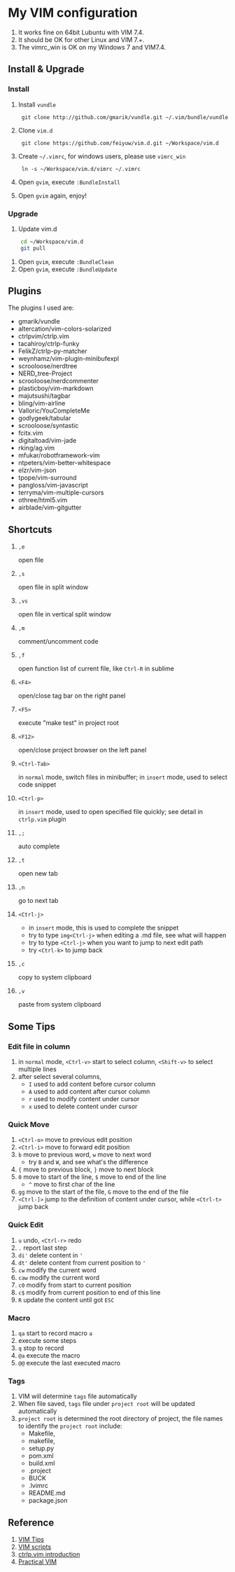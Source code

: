 # My VIM configuration

1. It works fine on 64bit Lubuntu with VIM 7.4.
1. It should be OK for other Linux and VIM 7.+.
1. The vimrc_win is OK on my Windows 7 and VIM7.4.

## Install & Upgrade

### Install

1. Install `vundle`

        git clone http://github.com/gmarik/vundle.git ~/.vim/bundle/vundle

1. Clone `vim.d`

        git clone https://github.com/feiyuw/vim.d.git ~/Workspace/vim.d

1. Create `~/.vimrc`, for windows users, please use `vimrc_win`

        ln -s ~/Workspace/vim.d/vimrc ~/.vimrc

1. Open `gvim`, execute `:BundleInstall`
1. Open `gvim` again, enjoy!


### Upgrade

1. Update vim.d

```bash
    cd ~/Workspace/vim.d
    git pull
```

1. Open `gvim`, execute `:BundleClean`
1. Open `gvim`, execute `:BundleUpdate`


## Plugins

The plugins I used are:

* gmarik/vundle
* altercation/vim-colors-solarized
* ctrlpvim/ctrlp.vim
* tacahiroy/ctrlp-funky
* FelikZ/ctrlp-py-matcher
* weynhamz/vim-plugin-minibufexpl
* scrooloose/nerdtree
* NERD_tree-Project
* scrooloose/nerdcommenter
* plasticboy/vim-markdown
* majutsushi/tagbar
* bling/vim-airline
* Valloric/YouCompleteMe
* godlygeek/tabular
* scrooloose/syntastic
* fcitx.vim
* digitaltoad/vim-jade
* rking/ag.vim
* mfukar/robotframework-vim
* ntpeters/vim-better-whitespace
* elzr/vim-json
* tpope/vim-surround
* pangloss/vim-javascript
* terryma/vim-multiple-cursors
* othree/html5.vim
* airblade/vim-gitgutter


## Shortcuts

1. `,e`

    open file

1. `,s`

    open file in split window

1. `,vs`

    open file in vertical split window

1. `,m`

    comment/uncomment code

1. `,f`

    open function list of current file, like `Ctrl-R` in sublime

1. `<F4>`

    open/close tag bar on the right panel

1. `<F5>`

    execute "make test" in project root

1. `<F12>`

    open/close project browser on the left panel

1. `<Ctrl-Tab>`

    in `normal` mode, switch files in minibuffer; in `insert` mode, used to select code snippet

1. `<Ctrl-p>`

    in `insert` mode, used to open specified file quickly;
    see detail in `ctrlp.vim` plugin

1. `,;`

    auto complete

1. `,t`

    open new tab

1. `,n`

    go to next tab

1. `<Ctrl-j>`

    * in `insert` mode, this is used to complete the snippet
    * try to type `img<Ctrl-j>` when editing a .md file, see what will happen
    * try to type `<Ctrl-j>` when you want to jump to next edit path
    * try `<Ctrl-k>` to jump back

1. `,c`

    copy to system clipboard

1. `,v`

    paste from system clipboard


## Some Tips

### Edit file in column

1. in `normal` mode, `<Ctrl-v>` start to select column, `<Shift-v>` to select multiple lines
1. after select several columns,
    * `I` used to add content before cursor column
    * `A` used to add content after cursor column
    * `r` used to modify content under cursor
    * `x` used to delete content under cursor

### Quick Move

1. `<Ctrl-o>` move to previous edit position
1. `<Ctrl-i>` move to forward edit position
1. `b` move to previous word, `w` move to next word
    * try `B` and `W`, and see what's the difference
1. `{` move to previous block, `}` move to next block
1. `0` move to start of the line, `$` move to end of the line
    * `^` move to first char of the line
1. `gg` move to the start of the file, `G` move to the end of the file
1. `<Ctrl-]>` jump to the definition of content under cursor, while `<Ctrl-t>` jump back

### Quick Edit

1. `u` undo, `<Ctrl-r>` redo
1. `.` report last step
1. `di'` delete content in `'`
1. `dt'` delete content from current position to `'`
1. `cw` modify the current word
1. `caw` modify the current word
1. `c0` modify from start to current position
1. `c$` modify from current position to end of this line
1. `R` update the content until got `ESC`

### Macro

1. `qa` start to record macro `a`
1. execute some steps
1. `q` stop to record
1. `@a` execute the macro
1. `@@` execute the last executed macro


### Tags

1. VIM will determine `tags` file automatically
1. When file saved, `tags` file under `project root` will be updated automatically
1. `project root` is determined the root directory of project, the file names to identify the `project root` include:
    * Makefile,
    * makefile,
    * setup.py
    * pom.xml
    * build.xml
    * .project
    * BUCK
    * .lvimrc
    * README.md
    * package.json


## Reference

1. [VIM Tips](http://www.rayninfo.co.uk/vimtips.html)
1. [VIM scripts](http://vim-scripts.org)
1. [ctrlp.vim introduction](http://zuyunfei.com/2013/08/26/vim-plugin-ctrlp/)
1. [Practical VIM](http://www.amazon.com/Practical-Vim-Thought-Pragmatic-Programmers/dp/1934356980/ref=sr_1_1?ie=UTF8&qid=1407823913&sr=8-1&keywords=practical+vim)
